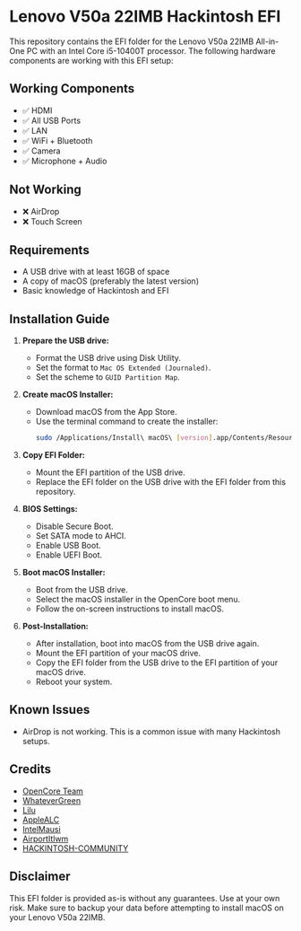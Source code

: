 # Lenovo V50a 22IMB Hackintosh EFI

This repository contains the EFI folder for the Lenovo V50a 22IMB All-in-One PC with an Intel Core i5-10400T processor. The following hardware components are working with this EFI setup:

## Working Components
- ✅ HDMI
- ✅ All USB Ports
- ✅ LAN
- ✅ WiFi + Bluetooth
- ✅ Camera
- ✅ Microphone + Audio

## Not Working
- ❌ AirDrop
- ❌ Touch Screen

## Requirements
- A USB drive with at least 16GB of space
- A copy of macOS (preferably the latest version)
- Basic knowledge of Hackintosh and EFI

## Installation Guide
1. **Prepare the USB drive:**
   - Format the USB drive using Disk Utility.
   - Set the format to `Mac OS Extended (Journaled)`.
   - Set the scheme to `GUID Partition Map`.

2. **Create macOS Installer:**
   - Download macOS from the App Store.
   - Use the terminal command to create the installer:
     ```bash
     sudo /Applications/Install\ macOS\ [version].app/Contents/Resources/createinstallmedia --volume /Volumes/MyVolume
     ```
   
3. **Copy EFI Folder:**
   - Mount the EFI partition of the USB drive.
   - Replace the EFI folder on the USB drive with the EFI folder from this repository.

4. **BIOS Settings:**
   - Disable Secure Boot.
   - Set SATA mode to AHCI.
   - Enable USB Boot.
   - Enable UEFI Boot.

5. **Boot macOS Installer:**
   - Boot from the USB drive.
   - Select the macOS installer in the OpenCore boot menu.
   - Follow the on-screen instructions to install macOS.

6. **Post-Installation:**
   - After installation, boot into macOS from the USB drive again.
   - Mount the EFI partition of your macOS drive.
   - Copy the EFI folder from the USB drive to the EFI partition of your macOS drive.
   - Reboot your system.

## Known Issues
- AirDrop is not working. This is a common issue with many Hackintosh setups.

## Credits
- [OpenCore Team](https://github.com/acidanthera/OpenCorePkg)
- [WhateverGreen](https://github.com/acidanthera/WhateverGreen)
- [Lilu](https://github.com/acidanthera/Lilu)
- [AppleALC](https://github.com/acidanthera/AppleALC)
- [IntelMausi](https://github.com/acidanthera/IntelMausi)
- [AirportItlwm](https://github.com/OpenIntelWireless/itlwm)
- [HACKINTOSH-COMMUNITY](https://github.com/Hackintosh-Community)

## Disclaimer
This EFI folder is provided as-is without any guarantees. Use at your own risk. Make sure to backup your data before attempting to install macOS on your Lenovo V50a 22IMB.
